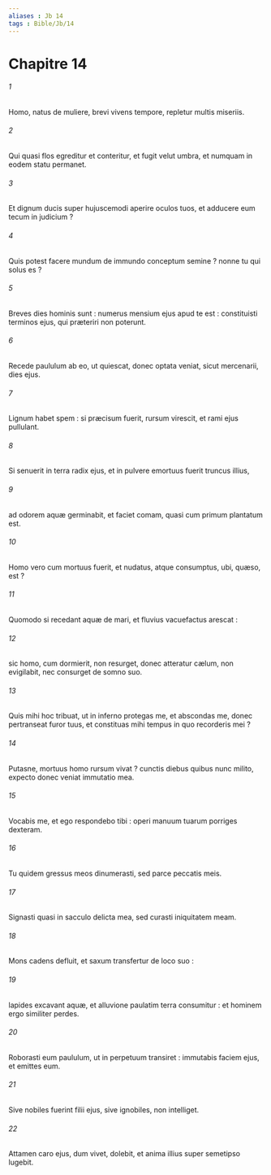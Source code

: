 ```yaml
---
aliases : Jb 14
tags : Bible/Jb/14
---
```


# Chapitre 14

###### 1
Homo, natus de muliere, brevi vivens tempore, repletur multis miseriis.
###### 2
Qui quasi flos egreditur et conteritur, et fugit velut umbra, et numquam in eodem statu permanet.
###### 3
Et dignum ducis super hujuscemodi aperire oculos tuos, et adducere eum tecum in judicium ?
###### 4
Quis potest facere mundum de immundo conceptum semine ? nonne tu qui solus es ?
###### 5
Breves dies hominis sunt : numerus mensium ejus apud te est : constituisti terminos ejus, qui præteriri non poterunt.
###### 6
Recede paululum ab eo, ut quiescat, donec optata veniat, sicut mercenarii, dies ejus.
###### 7
Lignum habet spem : si præcisum fuerit, rursum virescit, et rami ejus pullulant.
###### 8
Si senuerit in terra radix ejus, et in pulvere emortuus fuerit truncus illius,
###### 9
ad odorem aquæ germinabit, et faciet comam, quasi cum primum plantatum est.
###### 10
Homo vero cum mortuus fuerit, et nudatus, atque consumptus, ubi, quæso, est ?
###### 11
Quomodo si recedant aquæ de mari, et fluvius vacuefactus arescat :
###### 12
sic homo, cum dormierit, non resurget, donec atteratur cælum, non evigilabit, nec consurget de somno suo.
###### 13
Quis mihi hoc tribuat, ut in inferno protegas me, et abscondas me, donec pertranseat furor tuus, et constituas mihi tempus in quo recorderis mei ?
###### 14
Putasne, mortuus homo rursum vivat ? cunctis diebus quibus nunc milito, expecto donec veniat immutatio mea.
###### 15
Vocabis me, et ego respondebo tibi : operi manuum tuarum porriges dexteram.
###### 16
Tu quidem gressus meos dinumerasti, sed parce peccatis meis.
###### 17
Signasti quasi in sacculo delicta mea, sed curasti iniquitatem meam.
###### 18
Mons cadens defluit, et saxum transfertur de loco suo :
###### 19
lapides excavant aquæ, et alluvione paulatim terra consumitur : et hominem ergo similiter perdes.
###### 20
Roborasti eum paululum, ut in perpetuum transiret : immutabis faciem ejus, et emittes eum.
###### 21
Sive nobiles fuerint filii ejus, sive ignobiles, non intelliget.
###### 22
Attamen caro ejus, dum vivet, dolebit, et anima illius super semetipso lugebit.
